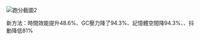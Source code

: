 ![跑分截圖2](https://github.com/user-attachments/assets/21e7778a-661c-4b2f-ac73-4a320c5eb6ba)

新方法：時間效能提升48.6%、GC壓力降了94.3%、記憶體空間降94.3%、、抖動降低81%

